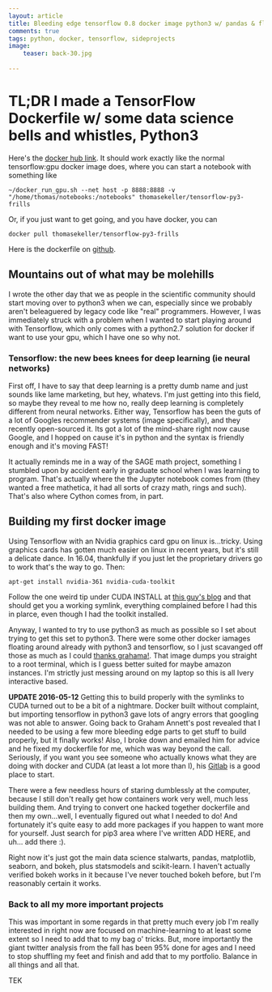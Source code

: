 ```yaml
---
layout: article
title: Bleeding edge tensorflow 0.8 docker image python3 w/ pandas & fluff
comments: true
tags: python, docker, tensorflow, sideprojects
image:
    teaser: back-30.jpg
    
---
```


# TL;DR I made a TensorFlow Dockerfile w/ some data science bells and whistles, Python3

Here's the [docker hub link](https://hub.docker.com/r/thomasekeller/tensorflow-py3-frills/). It should work exactly like the normal tensorflow:gpu docker image does, where you can start a notebook with something like

```
~/docker_run_gpu.sh --net host -p 8888:8888 -v "/home/thomas/notebooks:/notebooks" thomasekeller/tensorflow-py3-frills
```

Or, if you just want to get going, and you have docker, you can 

```
docker pull thomasekeller/tensorflow-py3-frills
```

Here is the dockerfile on [github](https://github.com/thomas-keller/docker-stuff/blob/master/tensorflow_py3_frills.dockerfile).

## Mountains out of what may be molehills

I wrote the other day that we as people in the scientific community should start moving over to python3 when we can, especially since we probably aren't beleaguered by legacy code like "real" programmers. However, I was immediately struck with a problem when I wanted to start playing around with Tensorflow, which only comes with a python2.7 solution for docker if want to use your gpu, which I have one so why not.

### Tensorflow: the new bees knees for deep learning (ie neural networks) 

First off, I have to say that deep learning is a pretty dumb name and just sounds like lame marketing, but hey, whatevs. I'm just getting into this field, so maybe they reveal to me how no, really deep learning is completely different from neural networks. Either way, Tensorflow has been the guts of a lot of Googles recommender systems (image specifically), and they recently open-sourced it. Its got a lot of the mind-share right now cause Google, and I hopped on cause it's in python and the syntax is friendly enough and it's moving FAST! 

It actually reminds me in a way of the SAGE math project, something I stumbled upon by accident early in graduate school when I was learning to program. That's actually where the the Jupyter notebook comes from (they wanted a free mathetica, it had all sorts of crazy math, rings and such). That's also where Cython comes from, in part. 

## Building my first docker image

Using Tensorflow with an Nvidia graphics card gpu on linux is...tricky. Using graphics cards has gotten much easier on linux in recent years, but it's still a delicate dance. In 16.04, thankfully if you just let the proprietary drivers go to work that's the way to go. Then:

```
apt-get install nvidia-361 nvidia-cuda-toolkit
```

Follow the one weird tip under CUDA INSTALL at [this guy's blog](https://www.pugetsystems.com/labs/articles/NVIDIA-CUDA-with-Ubuntu-16-04-beta-on-a-laptop-if-you-just-cannot-wait-775/) and that should get you a working symlink, everything complained before I had this in plarce, even though I had the toolkit installed.

Anyway, I wanted to try to use python3 as much as possible so I set about trying to get this set to python3. There were some other docker iamages floating around already with python3 and tensorflow, so I just scavanged off those as much as I could [thanks grahama!](http://neuralniche.com/post/tensorflow/). That image dumps you straight to a root terminal, which is I guess better suited for maybe amazon instances. I'm strictly just messing around on my laptop so this is all Ivery interactive based. 

**UPDATE 2016-05-12** Getting this to build properly with the symlinks to CUDA turned out to be a bit of a nightmare. Docker built without complaint, but importing tensorflow in python3 gave lots of angry errors that googling was not able to answer. Going back to Graham Annett's post revealed that I needed to be using a few more bleeding edge parts to get stuff to build properly, but it finally works! Also, I broke down and emailed him for advice and he fixed my dockerfile for me, which was way beyond the call. Seriously, if you want you see someone who actually knows what they are doing with docker and CUDA (at least a lot more than I), his [Gitlab](https://gitlab.com/u/besiktas) is a good place to start.

There were a few needless hours of staring dumblessly at the computer, because I still don't really get how containers work very well, much less building them. And trying to convert one hacked together dockerfile and then my own...well, I eventually figured out what I needed to do! And fortunately it's quite easy to add more packages if you happen to want more for yourself. Just search for pip3 area where I've written ADD HERE, and uh... add there :).
    
Right now it's just got the main data science stalwarts, pandas, matplotlib, seaborn, and bokeh, plus statsmodels and scikit-learn. I haven't actually verified bokeh works in it because I've never touched bokeh before, but I'm reasonably certain it works. 

    
### Back to all my more important projects
This was important in some regards in that pretty much every job I'm really interested in right now are focused on machine-learning to at least some extent so I need to add that to my bag o' tricks. But, more importantly the giant twitter analysis from the fall has been 95% done for ages and I need to stop shuffling my feet and finish and add that to my portfolio. Balance in all things and all that.

TEK
